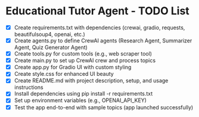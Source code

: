 # Educational Tutor Agent - TODO List

- [x] Create requirements.txt with dependencies (crewai, gradio, requests, beautifulsoup4, openai, etc.)
- [x] Create agents.py to define CrewAI agents (Research Agent, Summarizer Agent, Quiz Generator Agent)
- [x] Create tools.py for custom tools (e.g., web scraper tool)
- [x] Create main.py to set up CrewAI crew and process topics
- [x] Create app.py for Gradio UI with custom styling
- [x] Create style.css for enhanced UI beauty
- [x] Create README.md with project description, setup, and usage instructions
- [x] Install dependencies using pip install -r requirements.txt
- [x] Set up environment variables (e.g., OPENAI_API_KEY)
- [x] Test the app end-to-end with sample topics (app launched successfully)
